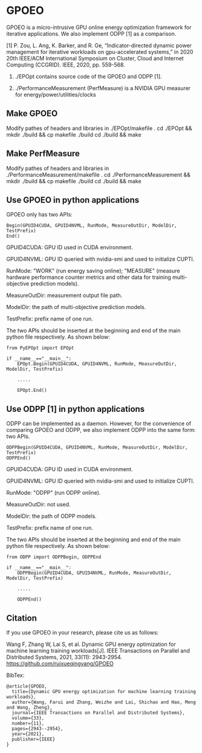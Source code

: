 # GPOEO
GPOEO is a micro-intrusive GPU online energy optimization framework for iterative applications.
We also implement ODPP [1] as a comparison.

[1] P. Zou, L. Ang, K. Barker, and R. Ge, “Indicator-directed dynamic power management for iterative workloads on gpu-accelerated systems,” in 2020 20th IEEE/ACM International Symposium on Cluster, Cloud and Internet Computing (CCGRID). IEEE, 2020, pp. 559-568.

1. ./EPOpt contains source code of the GPOEO and ODPP [1].

1. ./PerformanceMeasurement (PerfMeasure) is a NVIDIA GPU measurer for energy/power/utilities/clocks

## Make GPOEO
Modify pathes of headers and libraries in ./EPOpt/makefile .
cd ./EPOpt && mkdir ./build && cp makefile ./build
cd ./build && make

## Make PerfMeasure
Modify pathes of headers and libraries in ./PerformanceMeasurement/makefile .
cd ./PerformanceMeasurement && mkdir ./build && cp makefile ./build
cd ./build && make

## Use GPOEO in python applications
GPOEO only has two APIs: 
```
Begin(GPUID4CUDA, GPUID4NVML, RunMode, MeasureOutDir, ModelDir, TestPrefix)
End()
```
GPUID4CUDA: GPU ID used in CUDA environment.

GPUID4NVML: GPU ID queried with nvidia-smi and used to initialize CUPTI.

RunMode: "WORK" (run energy saving online); "MEASURE" (measure hardware performance counter metrics and other data for training multi-objective prediction models).

MeasureOutDir: measurement output file path.

ModelDir: the path of multi-objective prediction models.

TestPrefix: prefix name of one run.

The two APIs should be inserted at the beginning and end of the main python file respectively.
As shown below:
```
from PyEPOpt import EPOpt

if __name__=="__main__":
    EPOpt.Begin(GPUID4CUDA, GPUID4NVML, RunMode, MeasureOutDir, ModelDir, TestPrefix)

    .....

    EPOpt.End()
```

## Use ODPP [1] in python applications
ODPP can be implemented as a daemon. However, for the convenience of comparing GPOEO and ODPP, we also implement ODPP into the same form: two APIs.
```
ODPPBegin(GPUID4CUDA, GPUID4NVML, RunMode, MeasureOutDir, ModelDir, TestPrefix)
ODPPEnd()
```
GPUID4CUDA: GPU ID used in CUDA environment.

GPUID4NVML: GPU ID queried with nvidia-smi and used to initialize CUPTI.

RunMode: "ODPP" (run ODPP online).

MeasureOutDir: not used.

ModelDir: the path of ODPP models.

TestPrefix: prefix name of one run.

The two APIs should be inserted at the beginning and end of the main python file respectively.
As shown below:
```
from ODPP import ODPPBegin, ODPPEnd

if __name__=="__main__":
    ODPPBegin(GPUID4CUDA, GPUID4NVML, RunMode, MeasureOutDir, ModelDir, TestPrefix)

    .....

    ODPPEnd()
```

## Citation
If you use GPOEO in your research, please cite us as follows:

   Wang F, Zhang W, Lai S, et al. Dynamic GPU energy optimization for machine learning training workloads[J]. IEEE Transactions on Parallel and Distributed Systems, 2021, 33(11): 2943-2954.
   https://github.com/ruixueqingyang/GPOEO

BibTex:

```
@article{GPOEO,
  title={Dynamic GPU energy optimization for machine learning training workloads},
  author={Wang, Farui and Zhang, Weizhe and Lai, Shichao and Hao, Meng and Wang, Zheng},
  journal={IEEE Transactions on Parallel and Distributed Systems},
  volume={33},
  number={11},
  pages={2943--2954},
  year={2021},
  publisher={IEEE}
}
```
